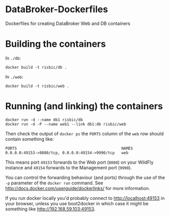 # DataBroker-Dockerfiles

Dockerfiles for creating DataBroker Web and DB containers

# Building the containers

In `./db`:

    docker build -t risbic/db .

In `./web`:

    docker build -t risbic/web .

# Running (and linking) the containers

    docker run -d --name db1 risbic/db
    docker run -d -P --name web1 --link db1:db risbic/web

Then check the output of `docker ps` the `PORTS` column of the `web` row should contain something like:

    PORTS                                              NAMES
    0.0.0.0:49153->8080/tcp, 0.0.0.0:49154->9990/tcp   web

This means port `49153` forwards to the Web port (`8080`) on your WildFly instance and `49154` forwards to the Management port (`9990`). 

You can control the forwarding behaviour (and ports) through the use of the `-p` parameter of the `docker run` command. See <http://docs.docker.com/userguide/dockerlinks/> for more information.

If you run docker locally you'd probably connect to <http://localhost:49153> in your browser, unless you use boot2docker in which case it might be something like <http://192.168.59.103:49153>.
